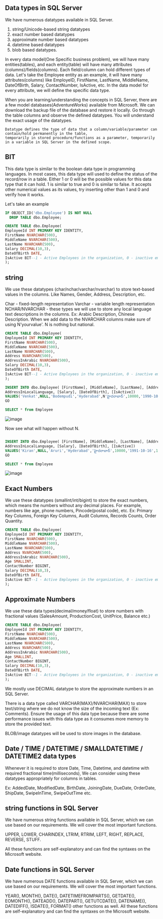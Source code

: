 ## Data types in SQL Server

We have numerous datatypes available in SQL Server. 
  1. string/Unicode-based string datatypes
  2. exact number based datatypes
  3. approximate number based datatypes
  4. datetime based datatypes
  5. blob based datatypes.

In every data model(One Specific business problem), we will have many entities(tables), and each entity(table) will have many attributes (columns)/fields(columns). Each field/column can hold different types of data. Let's take the Employee entity as an example, it will have many attributes(columns) like EmployeID, FirstName, LastName, MiddleName, DateOfBirth, Salary, ContactNumber, IsActive, etc. In the data model for every attribute, we will define the specific data type.

When you are learning/understanding the concepts in SQL Server, there are a few model databases(AdventureWorks) available from Microsoft. We can download the
backup file of the database and restore it locally. Go through the table columns and observe the defined datatypes. You will understand the exact usage of the datatypes.

```
Datatype defines the type of data that a column/variable/parameter can contain/hold permanently in the table,
temporarily in stored procedure/functions as a parameter, temporarily in a variable in SQL Server in the defined scope.
```

## BIT
This data type is similar to the boolean data type in programming languages. In most cases, this data type will used to define the status of the record/row in a table.
Either 1 or 0 will be the possible values for this data type that it can hold. 1 is similar to true and 0 is similar to false. It accepts other numerical values as its values, try inserting other than 1 and 0 and verify how it works.

  Let's take an example 

```sql
IF OBJECT_ID('dbo.Employee') IS NOT NULL
  DROP TABLE dbo.Employee;

CREATE TABLE dbo.Employee(
EmployeeId INT PRIMARY KEY IDENTITY,
FirstName NVARCHAR(500),
MiddleName NVARCHAR(500),
LastName NVARCHAR(500),
Salary DECIMAL(10,3),
DateOfBirth DATE,
IsActive BIT--1 - Active Employees in the organization, 0 - inactive employees in the organization
);
```

## string 
We use these datatypes (char/nchar/varchar/nvarchar) to store text-based values in the columns. Like Names, Gender, Address, Description, etc. 

Char - fixed-length representation
Varchar - variable length representation
NCHAR/NVARCHAR - these types we will use to store any local language text descriptions in the columns. 
Ex: Arabic Description, Chinese Description. When we add data to the NVARCHAR columns
make sure of using N'yourvalue'. N is nothing but national.

```sql
CREATE TABLE dbo.Employee(
EmployeeId INT PRIMARY KEY IDENTITY,
FirstName NVARCHAR(500),
MiddleName NVARCHAR(500),
LastName NVARCHAR(500),
Address NVARCHAR(500),
AddressInArabic NVARCHAR(500),
Salary DECIMAL(10,3),
DateOfBirth DATE,
IsActive BIT--1 - Active Employees in the organization, 0 - inactive employees in the organization
);
```

```sql
INSERT INTO dbo.Employee( [FirstName], [MiddleName], [LastName], [Address],
AddressInLocalLanguage, [Salary], [DateOfBirth], [IsActive]) 
VALUES('Venkat',NULL,'Bodempudi','Hyderabad',N'హైదరాబాద్',10000,'1990-10-16',1);
GO

SELECT * from Employee
```

![image](https://github.com/bodempudi/CodeSnippets/assets/2835142/3ee28e5b-81ce-44c6-a061-31b38d1e7572)

Now see what will happen without N.

```sql

INSERT INTO dbo.Employee( [FirstName], [MiddleName], [LastName], [Address],
AddressInLocalLanguage, [Salary], [DateOfBirth], [IsActive]) 
VALUES('Kiran',NULL,'Aruri','Hyderabad','హైదరాబాద్',10000,'1991-10-16',1);
GO

SELECT * from Employee

```
![image](https://github.com/bodempudi/CodeSnippets/assets/2835142/cac8fa15-fe3d-4213-9fe4-80674dfc2fd1)




## Exact Numbers

We use these datatypes (smallint/int/bigint) to store the exact numbers, which means the numbers without any decimal places. For example, numbers like age, phone numbers, Pincode(postal code), etc.
    Ex: Primary Key Columns, Foreign Key Columns, Audit Columns, Records Counts, Order Quantity.

```sql
CREATE TABLE dbo.Employee(
EmployeeId INT PRIMARY KEY IDENTITY,
FirstName NVARCHAR(500),
MiddleName NVARCHAR(500),
LastName NVARCHAR(500),
Address NVARCHAR(500),
AddressInArabic NVARCHAR(500),
Age SMALLINT,
ContactNumber BIGINT,
Salary DECIMAL(10,3),
DateOfBirth DATE,
IsActive BIT--1 - Active Employees in the organization, 0 - inactive employees in the organization
);
```

## Approximate Numbers

We use these data types(decimal/money/float) to store numbers with fractional values (SalesAmount, ProductionCost, UnitPrice, Balance etc.)


```sql
CREATE TABLE dbo.Employee(
EmployeeId INT PRIMARY KEY IDENTITY,
FirstName NVARCHAR(500),
MiddleName NVARCHAR(500),
LastName NVARCHAR(500),
Address NVARCHAR(500),
AddressInArabic NVARCHAR(500),
Age SMALLINT,
ContactNumber BIGINT,
Salary DECIMAL(10,3),
DateOfBirth DATE,
IsActive BIT--1 - Active Employees in the organization, 0 - inactive employees in the organization
);
```

We mostly use DECIMAL datatype to store the approximate numbers in an SQL Server. 

There is a data type called VARCHAR(MAX)/NVARCHAR(MAX) to store text/string where we do not know the size of the incoming text (Ex: Comments). Ensure the usage of this data type because there are some performance issues with this data type as it consumes more memory to store the provided text.

BLOB/image datatypes will be used to store images in the database.

## Date / TIME / DATETIME / SMALLDATETIME / DATETIME2 data types

Whenever it is required to store Date, Time, Datetime, and datetime with required fractional time(milliseconds), We can consider using these datatypes
appropriately for columns in tables.

Ex: AddedDate, ModifiedDate, BirthDate, JoiningDate, DueDate, OrderDate, ShipDate, SwipeInTime, SwipeOutTime etc.

## string functions in SQL Server
We have numerous string functions available in SQL Server, which we can use based on our requirements. We will cover the most important functions.

UPPER, LOWER, CHARINDEX, LTRIM, RTRIM, LEFT, RIGHT, REPLACE, REVERSE, STUFF.

All these functions are self-explanatory and can find the syntaxes on the Microsoft website.

## Date functions in SQL Server

We have numerous DATE functions available in SQL Server, which we can use based on our requirements. We will cover the most important functions.

YEAR(), MONTH(), DATE(), DATETIMEFROMPARTS(), GETDATE(), EOMONTH(), DATEADD(), DATEPART(), GETUTCDATE(), DATENAME(), DATEDIFF(), ISDATE(), FORMAT()
other functions as well. All these functions are self-explanatory and can find the syntaxes on the Microsoft website.

